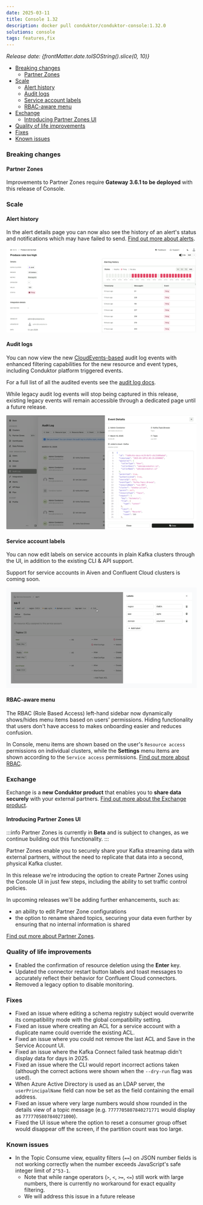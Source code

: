 ```yaml
---
date: 2025-03-11
title: Console 1.32
description: docker pull conduktor/conduktor-console:1.32.0
solutions: console
tags: features,fix
---
```


*Release date: {frontMatter.date.toISOString().slice(0, 10)}*

- [Breaking changes](#breaking-changes)
  - [Partner Zones](#partner-zones)
- [Scale](#scale)
  - [Alert history](#alert-history)
  - [Audit logs](#audit-logs)
  - [Service account labels](#service-account-labels)
  - [RBAC-aware menu](#rbac-aware-menu)
- [Exchange](#exchange)
  - [Introducing Partner Zones UI](#introducing-partner-zones-ui)
- [Quality of life improvements](#quality-of-life-improvements)
- [Fixes](#fixes)
- [Known issues](#known-issues)

### Breaking changes

#### Partner Zones
Improvements to Partner Zones require **Gateway 3.6.1 to be deployed** with this release of Console.

### Scale

#### Alert history

In the alert details page you can now also see the history of an alert's status and notifications which may have failed to send. [Find out more about alerts](/platform/navigation/settings/alerts).

![Alert details page. The left-hand side lists alert properties like name and description. The right-hand side displays a heatmap-style chart with red and grey squares indicating alert health and a table below listing recent alert notifications.](/images/changelog/platform/v32/alert-details.png)


#### Audit logs

You can now view the new [CloudEvents-based](https://github.com/cloudevents/spec/blob/main/cloudevents/spec.md) audit log events with enhanced filtering capabilities for the new resource and event types, including Conduktor platform triggered events. 

For a full list of all the audited events see the [audit log docs](/platform/navigation/settings/audit-log/).

While legacy audit log events will stop being captured in this release, existing legacy events will remain accessible through a dedicated page until a future release.

![The audit log settings page shows a list of audit log events, with a drawer showing details of an event](/images/changelog/platform/v32/audit-log-settings.png)

#### Service account labels

You can now edit labels on service accounts in plain Kafka clusters through the UI, in addition to the existing CLI & API support.

Support for service accounts in Aiven and Confluent Cloud clusters is coming soon.

![The service account details page shows labels underneath the service account name heading. Next to existing labels there is an edit button which you can click to open a drawer with a form to add and edit labels](/images/changelog/platform/v32/edit-service-account-labels.png)

#### RBAC-aware menu

The RBAC (Role Based Access) left-hand sidebar now dynamically shows/hides menu items based on users' permissions. Hiding functionality that users don't have access to makes onboarding easier and reduces confusion.

In Console, menu items are shown based on the user's `Resource access` permissions on individual clusters, while the **Settings** menu items are shown according to the `Service access` permissions. [Find out more about RBAC](/platform/navigation/settings/rbac).


### Exchange

Exchange is a **new Conduktor product** that enables you to **share data securely** with your external partners. [Find out more about the Exchange product](https://conduktor.io/exchange).

#### Introducing Partner Zones UI

:::info
Partner Zones is currently in **Beta** and is subject to changes, as we continue building out this functionality.
:::

Partner Zones enable you to securely share your Kafka streaming data with external partners, without the need to replicate that data into a second, physical Kafka cluster.

In this release we're introducing the option to create Partner Zones using the Console UI in just few steps, including the ability to set traffic control policies.

In upcoming releases we'll be adding further enhancements, such as:
- an ability to edit Partner Zone configurations
- the option to rename shared topics, securing your data even further by ensuring that no internal information is shared

[Find out more about Partner Zones](/platform/navigation/partner-zones).

### Quality of life improvements

- Enabled the confirmation of resource deletion using the **Enter** key.
- Updated the connector restart button labels and toast messages to accurately reflect their behavior for Confluent Cloud connectors.
- Removed a legacy option to disable monitoring.

### Fixes

- Fixed an issue where editing a schema registry subject would overwrite its compatibility mode with the global compatibility setting.
- Fixed an issue where creating an ACL for a service account with a duplicate name could override the existing ACL.
- Fixed an issue where you could not remove the last ACL and Save in the Service Account UI.
- Fixed an issue where the Kafka Connect failed task heatmap didn't display data for days in 2025.
- Fixed an issue where the CLI would report incorrect actions taken (although the correct actions were shown when the `--dry-run` flag was used).
- When Azure Active Directory is used as an LDAP server, the `userPrincipalName` field can now be set as the field containing the email address.
- Fixed an issue where very large numbers would show rounded in the details view of a topic message (e.g. `7777705807840271771` would display as `7777705807840271000`).
- Fixed the UI issue where the option to reset a consumer group offset would disappear off the screen, if the partition count was too large.

### Known issues
- In the Topic Consume view, equality filters (`==`) on JSON number fields is not working correctly when the number exceeds JavaScript's safe integer limit of `2^53-1`.
  - Note that while range operators (`>`, `<`, `>=`, `<=`) still work with large numbers, there is currently no workaround for exact equality filtering.
  - We will address this issue in a future release
